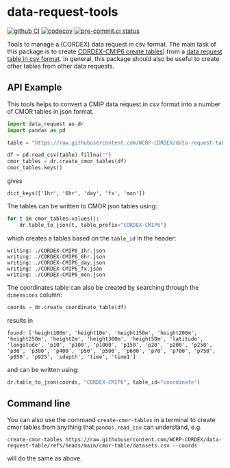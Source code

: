 # data-request-tools

[![github CI](https://github.com/WCRP-CORDEX/data-request-tools/actions/workflows/ci.yaml/badge.svg)](https://github.com/WCRP-CORDEX/data-request-tools/actions/workflows/ci.yaml)
[![codecov](https://codecov.io/github/WCRP-CORDEX/data-request-tools/graph/badge.svg?token=UDK6TMSH4R)](https://codecov.io/github/WCRP-CORDEX/data-request-tools)
[![pre-commit.ci status](https://results.pre-commit.ci/badge/github/WCRP-CORDEX/data-request-tools/main.svg)](https://results.pre-commit.ci/latest/github/WCRP-CORDEX/data-request-tools/main)

Tools to manage a (CORDEX) data request in csv format. The main task of this package is to create [CORDEX-CMIP6 create tables](https://github.com/WCRP-CORDEX/cordex-cmip6-cmor-tables/tree/main/Tables))
from a [data request table in csv format](https://raw.githubusercontent.com/WCRP-CORDEX/data-request-table/refs/heads/main/cmor-table/datasets.csv). In general, this package should also be useful to
create other tables from other data requests.

## API Example

This tools helps to convert a CMIP data request in csv format into a number of CMOR tables in json format.

```python
import data_request as dr
import pandas as pd

table = "https://raw.githubusercontent.com/WCRP-CORDEX/data-request-table/refs/heads/main/cmor-table/datasets.csv"

df = pd.read_csv(table).fillna("")
cmor_tables = dr.create_cmor_tables(df)
cmor_tables.keys()
```
gives
```
dict_keys(['1hr', '6hr', 'day', 'fx', 'mon'])
```
The tables can be written to CMOR json tables using:
```python
for t in cmor_tables.values():
    dr.table_to_json(t, table_prefix="CORDEX-CMIP6")
```
which creates a tables based on the `table_id` in the header:
```
writing: ./CORDEX-CMIP6_1hr.json
writing: ./CORDEX-CMIP6_6hr.json
writing: ./CORDEX-CMIP6_day.json
writing: ./CORDEX-CMIP6_fx.json
writing: ./CORDEX-CMIP6_mon.json
```
The coordinates table can also be created by searching through the `dimensions` column:
```python
coords = dr.create_coordinate_table(df)
```
results in
```
found: ['height100m', 'height10m', 'height150m', 'height200m', 'height250m', 'height2m', 'height300m', 'height50m', 'latitude', 'longitude', 'p10', 'p100', 'p1000', 'p150', 'p20', 'p200', 'p250', 'p30', 'p300', 'p400', 'p50', 'p500', 'p600', 'p70', 'p700', 'p750', 'p850', 'p925', 'sdepth', 'time', 'time1']
```
and can be written using:
```python
dr.table_to_json(coords, "CORDEX-CMIP6", table_id="coordinate")
```

## Command line

You can also use the command `create-cmor-tables` in a terminal to create cmor tables from anything that `pandas.read_csv` can understand, e.g.

```
create-cmor-tables https://raw.githubusercontent.com/WCRP-CORDEX/data-request-table/refs/heads/main/cmor-table/datasets.csv --coords
```

will do the same as above.
